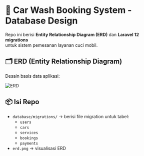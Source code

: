 # 🚗 Car Wash Booking System - Database Design

Repo ini berisi **Entity Relationship Diagram (ERD)** dan **Laravel 12 migrations**  
untuk sistem pemesanan layanan cuci mobil.

## 🗂️ ERD (Entity Relationship Diagram)

Desain basis data aplikasi:

![ERD](https://cdn.rezweb.my.id/media/f6fd7966-00d8-4ed7-bd7c-7b6a19cc860a.webp)

## 📦 Isi Repo
- `database/migrations/` → berisi file migration untuk tabel:
  - `users`
  - `cars`
  - `services`
  - `bookings`
  - `payments`
- `erd.png` → visualisasi ERD